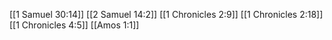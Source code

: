 [[1 Samuel 30:14]]
[[2 Samuel 14:2]]
[[1 Chronicles 2:9]]
[[1 Chronicles 2:18]]
[[1 Chronicles 4:5]]
[[Amos 1:1]]
